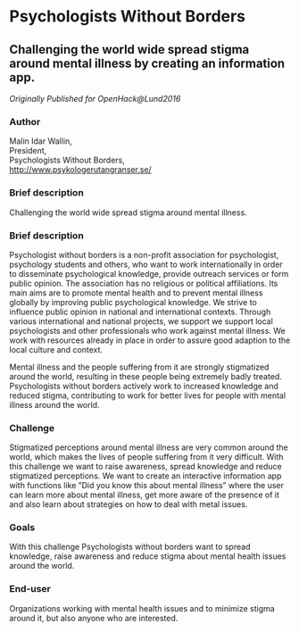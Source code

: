 # Psychologists Without Borders

## Challenging the world wide spread stigma around mental illness by creating an information app.

*Originally Published for OpenHack@Lund2016*

### Author
Malin Idar Wallin,<br>
President,<br>
Psychologists Without Borders,<br>
http://www.psykologerutangranser.se/

### Brief description
Challenging the world wide spread stigma around mental illness.

### Brief description
Psychologist without borders is a non-profit association for psychologist, psychology students and others, who want to work internationally in order to disseminate psychological knowledge, provide outreach services or form public opinion. The association has no religious or political affiliations. Its main aims are to promote mental health and to prevent mental illness globally by improving public psychological knowledge. We strive to influence public opinion in national and international contexts. Through various international and national projects, we support we support local psychologists and other professionals who work against mental illness. We work with resources already in place in order to assure good adaption to the local culture and context.

Mental illness and the people suffering from it are strongly stigmatized around the world, resulting in these people being extremely badly treated. Psychologists without borders actively work to increased knowledge and reduced stigma, contributing to work for better lives for people with mental illness around the world.

### Challenge
Stigmatized perceptions around mental illness are very common around the world, which makes the lives of people suffering from it very difficult. With this challenge we want to raise awareness, spread knowledge and reduce stigmatized perceptions. We want to create an interactive information app with functions like ”Did you know this about mental illness” where the user can learn more about mental illness, get more aware of the presence of it and also learn about strategies on how to deal with metal issues.

### Goals
With this challenge Psychologists without borders want to spread knowledge, raise awareness and reduce stigma about mental health issues around the world.

### End-user
Organizations working with mental health issues and to minimize stigma around it, but also anyone who are interested.
